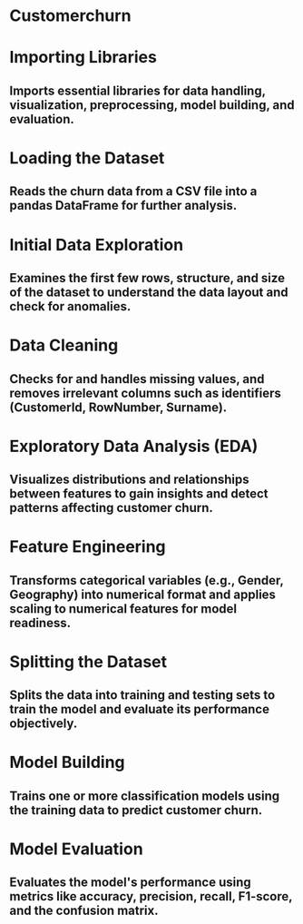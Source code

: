 # Customerchurn
# Importing Libraries
## Imports essential libraries for data handling, visualization, preprocessing, model building, and evaluation.
 
# Loading the Dataset
## Reads the churn data from a CSV file into a pandas DataFrame for further analysis.

# Initial Data Exploration
## Examines the first few rows, structure, and size of the dataset to understand the data layout and check for anomalies.

# Data Cleaning
## Checks for and handles missing values, and removes irrelevant columns such as identifiers (CustomerId, RowNumber, Surname).

# Exploratory Data Analysis (EDA)
## Visualizes distributions and relationships between features to gain insights and detect patterns affecting customer churn.

# Feature Engineering
## Transforms categorical variables (e.g., Gender, Geography) into numerical format and applies scaling to numerical features for model readiness.

# Splitting the Dataset
## Splits the data into training and testing sets to train the model and evaluate its performance objectively.

# Model Building
## Trains one or more classification models using the training data to predict customer churn.

# Model Evaluation
## Evaluates the model's performance using metrics like accuracy, precision, recall, F1-score, and the confusion matrix.
